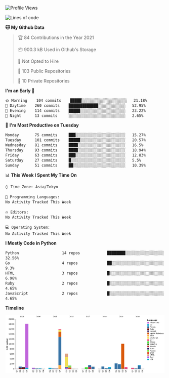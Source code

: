 <!--START_SECTION:waka-->
![Profile Views](http://img.shields.io/badge/Profile%20Views-4-blue)

![Lines of code](https://img.shields.io/badge/From%20Hello%20World%20I%27ve%20Written-67157%20lines%20of%20code-blue)

**🐱 My Github Data** 

> 🏆 84 Contributions in the Year 2021
 > 
> 📦 900.3 kB Used in Github's Storage 
 > 
> 🚫 Not Opted to Hire
 > 
> 📜 103 Public Repositories 
 > 
> 🔑 10 Private Repositories  
 > 
**I'm an Early 🐤** 

```text
🌞 Morning    104 commits    █████░░░░░░░░░░░░░░░░░░░░   21.18% 
🌆 Daytime    260 commits    █████████████░░░░░░░░░░░░   52.95% 
🌃 Evening    114 commits    █████░░░░░░░░░░░░░░░░░░░░   23.22% 
🌙 Night      13 commits     ░░░░░░░░░░░░░░░░░░░░░░░░░   2.65%

```
📅 **I'm Most Productive on Tuesday** 

```text
Monday       75 commits     ███░░░░░░░░░░░░░░░░░░░░░░   15.27% 
Tuesday      101 commits    █████░░░░░░░░░░░░░░░░░░░░   20.57% 
Wednesday    81 commits     ████░░░░░░░░░░░░░░░░░░░░░   16.5% 
Thursday     93 commits     ████░░░░░░░░░░░░░░░░░░░░░   18.94% 
Friday       63 commits     ███░░░░░░░░░░░░░░░░░░░░░░   12.83% 
Saturday     27 commits     █░░░░░░░░░░░░░░░░░░░░░░░░   5.5% 
Sunday       51 commits     ██░░░░░░░░░░░░░░░░░░░░░░░   10.39%

```


📊 **This Week I Spent My Time On** 

```text
⌚︎ Time Zone: Asia/Tokyo

💬 Programming Languages: 
No Activity Tracked This Week

🔥 Editors: 
No Activity Tracked This Week

💻 Operating System: 
No Activity Tracked This Week

```

**I Mostly Code in Python** 

```text
Python                   14 repos            ████████░░░░░░░░░░░░░░░░░   32.56% 
Go                       4 repos             ██░░░░░░░░░░░░░░░░░░░░░░░   9.3% 
HTML                     3 repos             █░░░░░░░░░░░░░░░░░░░░░░░░   6.98% 
Ruby                     2 repos             █░░░░░░░░░░░░░░░░░░░░░░░░   4.65% 
JavaScript               2 repos             █░░░░░░░░░░░░░░░░░░░░░░░░   4.65%

```


**Timeline**

![Chart not found](https://raw.githubusercontent.com/takuan-osho/takuan-osho/master/charts/bar_graph.png) 


<!--END_SECTION:waka-->
